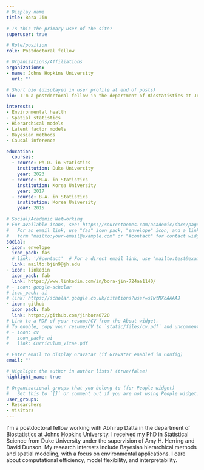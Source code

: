 ```yaml
---
# Display name
title: Bora Jin

# Is this the primary user of the site?
superuser: true

# Role/position
role: Postdoctoral fellow

# Organizations/Affiliations
organizations:
- name: Johns Hopkins University
  url: ""

# Short bio (displayed in user profile at end of posts)
bio: I'm a postdoctoral fellow in the department of Biostatistics at Johns Hopkins University.

interests:
- Environmental health
- Spatial statistics
- Hierarchical models
- Latent factor models
- Bayesian methods
- Causal inference

education:
  courses:
  - course: Ph.D. in Statistics
    institution: Duke University
    year: 2023
  - course: M.A. in Statistics
    institution: Korea University
    year: 2017
  - course: B.A. in Statistics
    institution: Korea University
    year: 2015

# Social/Academic Networking
# For available icons, see: https://sourcethemes.com/academic/docs/page-builder/#icons
#   For an email link, use "fas" icon pack, "envelope" icon, and a link in the
#   form "mailto:your-email@example.com" or "#contact" for contact widget.
social:
- icon: envelope
  icon_pack: fas
  # link: '/#contact'  # For a direct email link, use "mailto:test@example.org".
  link: mailto:bjin9@jh.edu
- icon: linkedin
  icon_pack: fab
  link: https://www.linkedin.com/in/bora-jin-724aa1140/
# - icon: google-scholar
# icon_pack: ai
# link: https://scholar.google.co.uk/citations?user=sIwtMXoAAAAJ
- icon: github
  icon_pack: fab
  link: https://github.com/jinbora0720
# Link to a PDF of your resume/CV from the About widget.
# To enable, copy your resume/CV to `static/files/cv.pdf` and uncomment the lines below.
# - icon: cv
#   icon_pack: ai
#   link: Curriculum_Vitae.pdf

# Enter email to display Gravatar (if Gravatar enabled in Config)
email: ""

# Highlight the author in author lists? (true/false)
highlight_name: true

# Organizational groups that you belong to (for People widget)
#   Set this to `[]` or comment out if you are not using People widget.
user_groups:
- Researchers
- Visitors
---
```


I'm a postdoctoral fellow working with Abhirup Datta in the department of Biostatistics at Johns Hopkins University. I received my PhD in Statistical Science from Duke University under the supervision of Amy H. Herring and David Dunson. My research interests include Bayesian hierarchical methods and spatial modeling, with a focus on environmental applications. I care about computational efficiency, model flexibility, and interpretability.
